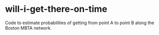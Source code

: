 # will-i-get-there-on-time
Code to estimate probabilities of getting from point A to point B along the Boston MBTA network.
